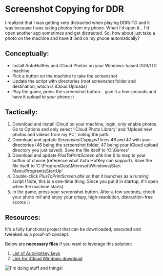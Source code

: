 Screenshot Copying for DDR
=====================

I realized that I was getting very distracted when playing DDR/ITG and it was because I was taking photos from my phone. When I'd open it... I'd open another app sometimes and get distracted. So, how about just take a photo on the machine and have it land on my phone automatically?

Conceptually:
-------------
- Install AutoHotKey and iCloud Photos on your Windows-based DDR/ITG machine
- Pick a button on the machine to take the screenshot
- Update the script with directories (root screenshot folder and destination, which is iCloud Uploads)
- Play the game, press the screenshot button... give it a few seconds and have it upload to your phone :)

Tactically:
-------------
1. Download and install iCloud on your machine, login, only enable photos. Go to Options and only select 'iCloud Photo Library' and 'Upload new photos and videos from my PC', noting the path.
2. Download and update *ScreenshotCopy.ps1* lines 46 and 47 with your directories (46 being the screenshot folder, 47 being your iCloud upload directory you just saved). Save the file itself to 'C:\Games'
3. Download and update *PlusToPrintScreen.ahk* line 6 to map to your button of choice (reference what Auto HotKey can support). Save the file itself to 'C:\ProgramData\Microsoft\Windows\Start Menu\Programs\StartUp'
4. Double-click *PlusToPrintScreen.ahk* so that it launches as a running script (Note, this is a one-time thing. Since you put it in startup, it'll open when the machine starts)
5. In the game, press your screenshot button. After a few seconds, check your photo roll and enjoy your crispy, high-resolution, distraction-free scores :)

Resources:
-------------
It's a fully functional project that can be downloaded, executed and tweaked as a proof-of-concept.

Below are **necessary files** if you want to leverage this solution:
1. [List of AutoHotkey keys](https://www.autohotkey.com/docs/KeyList.htm "AutoHotkey")
2. [Link for iCloud Windows download](https://support.apple.com/en-us/HT204283 "Download iCloud for Windows")

![I'm doing stuff and things!](https://i.ytimg.com/vi/tlV2ksKUPkc/maxresdefault.jpg)